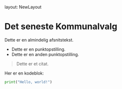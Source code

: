 layout: NewLayout
# Det seneste Kommunalvalg

Dette er en almindelig afsnitstekst.

- Dette er en punktopstilling.
- Dette er en anden punktopstilling.

> Dette er et citat.

Her er en kodeblok:

```python
print("Hello, world!")